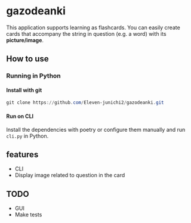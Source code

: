 # gazodeanki

This application supports learning as flashcards.
You can easily create cards that accompany the string in question (e.g. a word) with its **picture/image**.

## How to use

### Running in Python

#### Install with git

```ps1
git clone https://github.com/Eleven-junichi2/gazodeanki.git
```

#### Run on CLI

Install the dependencies with poetry or configure them manually and run `cli.py` in Python.

## features

- CLI
- Display image related to question in the card

## TODO

- GUI
- Make tests
